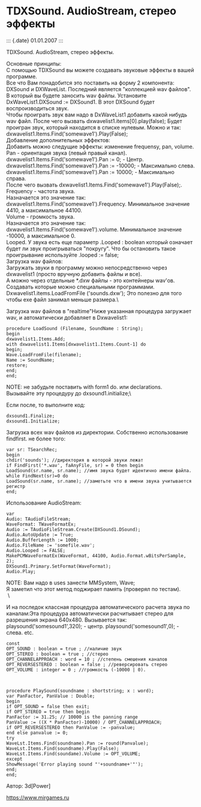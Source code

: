 TDXSound. AudioStream, стерео эффекты
=====================================

::: {.date}
01.01.2007
:::

TDXSound. AudioStream, стерео эффекты.

Основные принципы:\
С помощью TDXSound вы можете создавать звуковые эффекты в вашей
программе.\
Все что Вам понадобится это поставить на форму 2 компонента: DXSound и
DXWaveList. Последний является \"коллекцией wav файлов\". В который вы
будете заносить wav файлы. Установите DxWaveList1.DXSound := DXSound1. В
этот DXSound будет воспроизводиться звук.\
Чтобы проиграть звук вам надо в DxWaveList1 добавить какой нибудь wav
файл. После чего вызвать dxwavelist1.items\[0\].play(false); Будет
проигран звук, который находится в списке нулевым. Можно и так:
dxwavelist1.Items.Find(\'somewave1\').Play(False);\
Добавление дополнительных эффектов:\
Добавить можно следущие эффекты: изменение frequensy, pan, volume.\
Pan - ориентация звука (левый правый канал).\
dxwavelist1.Items.Find(\'somewave1\').Pan := 0; - Центр.\
dxwavelist1.Items.Find(\'somewave1\').Pan := -10000; - Максимально
слева.\
dxwavelist1.Items.Find(\'somewave1\').Pan := 10000; - Максимально
справа.\
После чего вызвать dxwavelist1.Items.Find(\'somewave1\').Play(False);.\
Frequency - частота звука.\
Назначается это значение так:
dxwavelist1.Items.Find(\'somewave1\').Frequency. Минимальное значение
4410, а максимальное 44100.\
Volume - громкость звука.\
Назначается это значение так:
dxwavelist1.Items.Find(\'somewave1\').volume. Минимальное значение
-10000, а максимальное 0.\
Looped. У звука есть еще параметр .Looped : boolean который означает
будет ли звук проигрываться \"покругу\". Что бы остановить такое
проигрывание используйте .looped := false;\
Загрузка wav файлов:\
Загружать звуки в программу можно непосредственно через dxwavelist1
(просто вручную добавить файлы и все).\
А можно через отдельные \*.dxw файлы - это контейнеры wav\'ов. Создавать
которые можно специальными программами. Dxwavelist1.items.LoadFromFile
(\'sounds.dxw\'); Это полезно для того чтобы ехе файл занимал меньше
размера.\

Загрузка wav файлов в \"realtime\"Ниже указанная процедура загружает
wav, и автоматически добавляет в Dxwavelist1:

    procedure LoadSound (Filename, SoundName : String);
    begin
    dxwavelist1.Items.Add;
    with dxwavelist1.Items[dxwavelist1.Items.Count-1] do
    begin;
    Wave.LoadFromFile(filename);
    Name := SoundName;
    restore;
    end;
    end;

NOTE: не забудьте поставить with form1 do. или declarations.\
Вызывайте эту процедуру до dxsound1.initialize;\

Если после, то выполните код:

    dxsound1.Finalize;
    dxsound1.Initialize;

Загрузка всех wav файлов из директории. Собственно использование
findfirst. не более того:

    var sr: TSearchRec;
    begin
    chdir('sounds'); //директория в которой звуки лежат
    if FindFirst('*.wav', faAnyFile, sr) = 0 then begin
    LoadSound(sr.name, sr.name); //имя звука будет идентично имени файла.
    while FindNext(sr)=0 do
    LoadSound(sr.name, sr.name); //заметьте что в имени звука учитывается регистр
    end;

Использование AudioStream:

    var
    Audio: TAudioFileStream;
    WaveFormat: TWaveFormatEx;
    Audio := TAudioFileStream.Create(DXSound1.DSound);
    Audio.AutoUpdate := True;
    Audio.BufferLength := 1000;
    Audio.FileName := 'somefile.wav';
    Audio.Looped := FALSE;
    MakePCMWaveFormatEx(WaveFormat, 44100, Audio.Format.wBitsPerSample, 2);
    DXSound1.Primary.SetFormat(WaveFormat);
    Audio.Play;

NOTE: Вам надо в uses занести MMSystem, Wave;\
Я заметил что этот метод поджирает память (проверял по тестам).\
 \

И на последок классная процедура автоматического расчета звука по
каналам:Эта процедура автоматически расчитывает стерео для разрешения
экрана 640х480. Вызывается так: playsound(\'somesound1\',320); - центр.
playsound(\'somesound1\',0); - слева. etc.

    const
    OPT_SOUND : boolean = true ; //наличие звук
    OPT_STEREO : boolean = true ; //стерео
    OPT_CHANNELAPPROACH : word = 10 ; //степень смешения каналов
    OPT_REVERSESTEREO : boolean = false ; //реверсировать стерео
    OPT_VOLUME : integer = 0 ; //громкость (-10000 | 0).
     
     
     
    procedure PlaySound(soundname : shortstring; x : word);
    var PanFactor, PanValue : Double;
    begin
    if OPT_SOUND = false then exit;
    if OPT_STEREO = true then begin
    PanFactor := 31.25; // 10000 is the panning range
    PanValue := ((X * PanFactor)-10000) / OPT_CHANNELAPPROACH;
    if OPT_REVERSESTEREO then PanValue := -panvalue;
    end else panvalue := 0;
    try
    WaveLst.Items.Find(soundname).Pan := round(Panvalue);
    WaveLst.Items.Find(soundname).Play(False);
    WaveLst.Items.Find(soundame).Volume := OPT_VOLUME;
    except
    ShowMessage('Error playing sound "'+soundname+'"');
    end;
    end;

Автор: 3d\[Power\]

<https://www.mirgames.ru>
